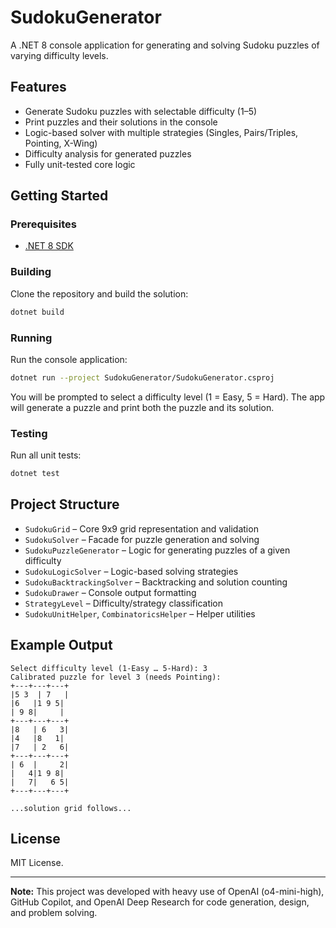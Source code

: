 # SudokuGenerator

A .NET 8 console application for generating and solving Sudoku puzzles of varying difficulty levels.

## Features
- Generate Sudoku puzzles with selectable difficulty (1–5)
- Print puzzles and their solutions in the console
- Logic-based solver with multiple strategies (Singles, Pairs/Triples, Pointing, X-Wing)
- Difficulty analysis for generated puzzles
- Fully unit-tested core logic

## Getting Started

### Prerequisites
- [.NET 8 SDK](https://dotnet.microsoft.com/download/dotnet/8.0)

### Building
Clone the repository and build the solution:

```sh
dotnet build
```

### Running
Run the console application:

```sh
dotnet run --project SudokuGenerator/SudokuGenerator.csproj
```

You will be prompted to select a difficulty level (1 = Easy, 5 = Hard). The app will generate a puzzle and print both the puzzle and its solution.

### Testing
Run all unit tests:

```sh
dotnet test
```

## Project Structure
- `SudokuGrid` – Core 9x9 grid representation and validation
- `SudokuSolver` – Facade for puzzle generation and solving
- `SudokuPuzzleGenerator` – Logic for generating puzzles of a given difficulty
- `SudokuLogicSolver` – Logic-based solving strategies
- `SudokuBacktrackingSolver` – Backtracking and solution counting
- `SudokuDrawer` – Console output formatting
- `StrategyLevel` – Difficulty/strategy classification
- `SudokuUnitHelper`, `CombinatoricsHelper` – Helper utilities

## Example Output
```
Select difficulty level (1-Easy … 5-Hard): 3
Calibrated puzzle for level 3 (needs Pointing):
+---+---+---+
|5 3  | 7   |
|6   |1 9 5|
| 9 8|     |
+---+---+---+
|8   | 6   3|
|4   |8   1|
|7   | 2   6|
+---+---+---+
| 6  |     2|
|   4|1 9 8|
|   7|   6 5|
+---+---+---+

...solution grid follows...
```

## License
MIT License.

---

**Note:** This project was developed with heavy use of OpenAI (o4-mini-high), GitHub Copilot, and OpenAI Deep Research for code generation, design, and problem solving.
